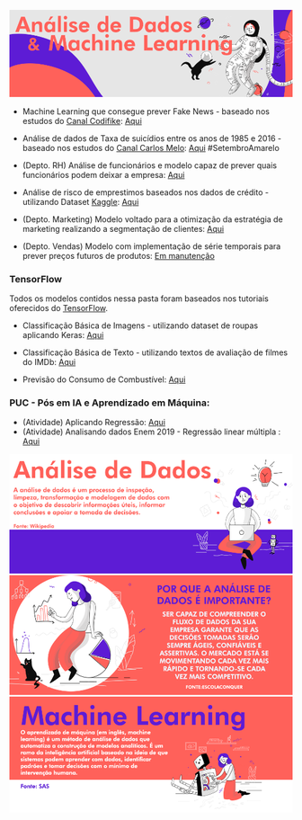 ![alt text](https://github.com/keziacamposcs/AnaliseDeDados/blob/main/Apresenta%C3%A7%C3%A3o/Imagem3.png)


* Machine Learning que consegue prever Fake News - baseado nos estudos do [Canal Codifike](https://www.youtube.com/watch?v=UMw5-PhRZS0): [Aqui](https://github.com/keziacamposcs/AnaliseDeDados-e-MachineLearning/blob/main/MachineLearning_FakeNews.ipynb)

* Análise de dados de Taxa de suicídios entre os anos de 1985 e 2016 - baseado nos estudos do [Canal Carlos Melo](https://www.youtube.com/watch?v=vN3upvFYwJ0): [Aqui](https://github.com/keziacamposcs/AnaliseDeDados-e-MachineLearning/blob/main/SetembroAmarelo.ipynb) #SetembroAmarelo

* (Depto. RH) Análise de funcionários e modelo capaz de prever quais funcionários podem deixar a empresa: [Aqui](https://github.com/keziacamposcs/AnaliseDeDados-e-MachineLearning/blob/main/AnaliseDeDados_RH.ipynb)

* Análise de risco de emprestimos baseados nos dados de crédito - utilizando Dataset [Kaggle](https://www.kaggle.com/laotse/credit-risk-dataset): [Aqui](https://github.com/keziacamposcs/AnaliseDeDados-e-MachineLearning/blob/main/AnaliseDeCreditoDeClientes.ipynb)

* (Depto. Marketing) Modelo voltado para a otimização da estratégia de marketing realizando a segmentação de clientes: [Aqui](https://github.com/keziacamposcs/AnaliseDeDados-e-MachineLearning/blob/main/Segmenta%C3%A7%C3%A3oDeClientes_MKT.ipynb)

* (Depto. Vendas) Modelo com implementação de série temporais para prever preços futuros de produtos: [Em manutenção]()

### TensorFlow

Todos os modelos contidos nessa pasta foram baseados nos tutoriais oferecidos do [TensorFlow](https://www.tensorflow.org/).

* Classificação Básica de Imagens - utilizando dataset de roupas aplicando Keras: [Aqui](https://github.com/keziacamposcs/AnaliseDeDados-e-MachineLearning/blob/main/Classifica%C3%A7%C3%A3oB%C3%A1sicaImagem.ipynb)

* Classificação Básica de Texto - utilizando textos de avaliação de filmes do IMDb: [Aqui](https://github.com/keziacamposcs/AnaliseDeDados-e-MachineLearning/blob/main/TensorFlow/Classifica%C3%A7%C3%A3oB%C3%A1sicaTexto.ipynb)

* Previsão do Consumo de Combustível: [Aqui](https://github.com/keziacamposcs/AnaliseDeDados-e-MachineLearning/blob/main/TensorFlow/Previs%C3%A3oConsumoCombust%C3%ADvel.ipynb)


### PUC - Pós em IA e Aprendizado em Máquina:
* (Atividade) Aplicando Regressão: [Aqui](https://github.com/keziacamposcs/AnaliseDeDados-e-MachineLearning/blob/main/AtividadePUC_Regress%C3%A3o.ipynb)
* (Atividade) Analisando dados Enem 2019 - Regressão linear múltipla : [Aqui](https://github.com/keziacamposcs/AnaliseDeDados-e-MachineLearning/blob/main/AtividadePUC_Enem2019.ipynb)


![alt text](https://github.com/keziacamposcs/AnaliseDeDados/blob/main/Apresenta%C3%A7%C3%A3o/Imagem1.png)
![alt text](https://github.com/keziacamposcs/AnaliseDeDados/blob/main/Apresenta%C3%A7%C3%A3o/Imagem2.png)
![alt text](https://github.com/keziacamposcs/AnaliseDeDados/blob/main/Apresenta%C3%A7%C3%A3o/Imagem4.png)
